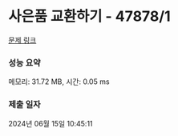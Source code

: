 # 사은품 교환하기 - 47878/1 

[문제 링크](https://level.goorm.io/exam/47878/%EC%82%AC%EC%9D%80%ED%92%88-%EA%B5%90%ED%99%98%ED%95%98%EA%B8%B0/quiz/1) 

### 성능 요약

메모리: 31.72 MB, 시간: 0.05 ms

### 제출 일자

2024년 06월 15일 10:45:11


